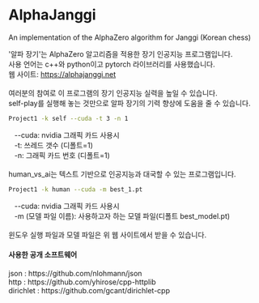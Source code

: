 # AlphaJanggi
An implementation of the AlphaZero algorithm for Janggi (Korean chess)

'알파 장기'는 AlphaZero 알고리즘을 적용한 장기 인공지능 프로그램입니다.<br>
사용 언어는 c++와 python이고 pytorch 라이브러리를 사용했습니다.<br>
웹 사이트: https://alphajanggi.net<br>
<br>
여러분의 참여로 이 프로그램의 장기 인공지능 실력을 높일 수 있습니다.<br>
self-play를 실행해 놓는 것만으로 알파 장기의 기력 향상에 도움을 줄 수 있습니다.<br>
```bash
Project1 -k self --cuda -t 3 -n 1
```
&nbsp;&nbsp; --cuda: nvidia 그래픽 카드 사용시<br>
&nbsp;&nbsp; -t: 쓰레드 갯수 (디폴트=1)<br>
&nbsp;&nbsp; -n: 그래픽 카드 번호 (디폴트=1)<br>
<br>
human_vs_ai는 텍스트 기반으로 인공지능과 대국할 수 있는 프로그램입니다.<br>
```bash
Project1 -k human --cuda -m best_1.pt
```
&nbsp;&nbsp; --cuda: nvidia 그래픽 카드 사용시<br>
&nbsp;&nbsp;  -m (모델 파일 이름): 사용하고자 하는 모델 파일(디폴트 best_model.pt)<br>
<br>
윈도우 실행 파일과 모델 파일은 위 웹 사이트에서 받을 수 있습니다.<br>

<h4>사용한 공개 소프트웨어</h4>
 json : https://github.com/nlohmann/json <br>
 http : https://github.com/yhirose/cpp-httplib <br>
 dirichlet : https://github.com/gcant/dirichlet-cpp <br>
